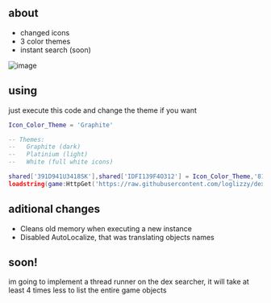 ## about
* changed icons
* 3 color themes
* instant search (soon)

![image](https://user-images.githubusercontent.com/72479668/146174099-253338c9-caef-41d4-a347-5a19d239d778.png)

## using
just execute this code and change the theme if you want
```lua
Icon_Color_Theme = 'Graphite'

-- Themes:
--   Graphite (dark)
--   Platinium (light)
--   White (full white icons)

shared['391D941U3418SK'],shared['IDFI139F4O312'] = Icon_Color_Theme,'8187023605'
loadstring(game:HttpGet('https://raw.githubusercontent.com/loglizzy/dex-custom/main/loaders/darkdex.lua'))()
```

## aditional changes
* Cleans old memory when executing a new instance
* Disabled AutoLocalize, that was translating objects names

## soon!
im going to implement a thread runner on the dex searcher, it will take at least 4 times less to list the entire game objects
